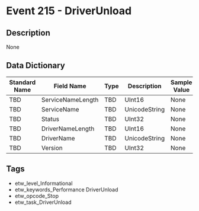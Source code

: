 # Event 215 - DriverUnload

## Description
None

## Data Dictionary
|Standard Name|Field Name|Type|Description|Sample Value|
|---|---|---|---|---|
|TBD|ServiceNameLength|TBD|UInt16|None|None|
|TBD|ServiceName|TBD|UnicodeString|None|None|
|TBD|Status|TBD|UInt32|None|None|
|TBD|DriverNameLength|TBD|UInt16|None|None|
|TBD|DriverName|TBD|UnicodeString|None|None|
|TBD|Version|TBD|UInt32|None|None|

## Tags
* etw_level_Informational
* etw_keywords_Performance DriverUnload
* etw_opcode_Stop
* etw_task_DriverUnload